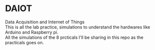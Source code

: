 # DAIOT
Data Acquisition and Internet of Things
<br>
This is all the lab practice, simulations to understand the hardwares like Arduino and Raspberry pi.
<br>
All the simulations of the 8 prcticals I'll be sharing in this repo as the practicals goes on.
